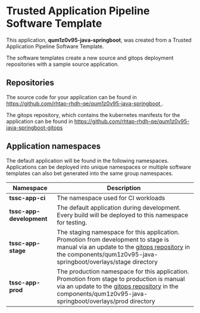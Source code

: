 # Trusted Application Pipeline Software Template

This application, **qum1z0v95-java-springboot**, was created from a Trusted Application Pipeline Software Template.

The software templates create a new source and gitops deployment repositories with a sample source application. 

## Repositories

The source code for your application can be found in [https://github.com/rhtap-rhdh-qe/qum1z0v95-java-springboot ](https://github.com/rhtap-rhdh-qe/qum1z0v95-java-springboot ).
 
The gitops repository, which contains the kubernetes manifests for the application can be found in 
[https://github.com/rhtap-rhdh-qe/qum1z0v95-java-springboot-gitops ](https://github.com/rhtap-rhdh-qe/qum1z0v95-java-springboot-gitops ) 

## Application namespaces 

The default application will be found in the following namespaces. Applications can be deployed into unique namespaces or multiple software templates can also bet generated into the same group namespaces.  

|  Namespace   |  Description   |  
| -------- | -------- |
| **tssc-app-ci** | The namespace used for CI workloads |
| **tssc-app-development** | The default application during development. Every build will be deployed to this namespace for testing. |
| **tssc-app-stage** | The staging namespace for this application. Promotion from development to stage is manual via an update to the [gitops repository](https://github.com/rhtap-rhdh-qe/qum1z0v95-java-springboot-gitops ) in the components/qum1z0v95-java-springboot/overlays/stage directory |
| **tssc-app-prod** | The production namespace for this application. Promotion from stage to production is manual via an update to the [gitops repository](https://github.com/rhtap-rhdh-qe/qum1z0v95-java-springboot-gitops ) in the components/qum1z0v95-java-springboot/overlays/prod directory |